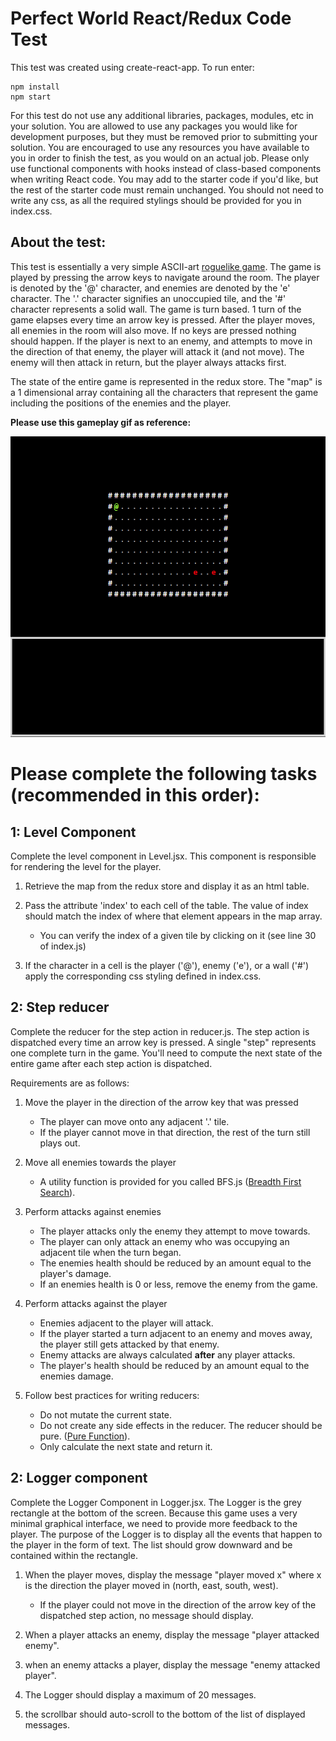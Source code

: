 # Perfect World React/Redux Code Test

This test was created using create-react-app. To run enter: 

```
npm install
npm start
``` 

For this test do not use any additional libraries, packages, modules, etc in your solution. You are allowed to use any packages you would like for development purposes, but they must be removed prior to submitting your solution. You are encouraged to use any resources you have available to you in order to finish the test, as you would on an actual job. Please only use functional components with hooks instead of class-based components when writing React code. You may add to the starter code if you'd like, but the rest of the starter code must remain unchanged. You should not need to write any css, as all the required stylings should be provided for you in index.css.

## About the test:

This test is essentially a very simple ASCII-art [roguelike game](https://en.wikipedia.org/wiki/Roguelike). The game is played by pressing the arrow keys to navigate around the room. The player is denoted by the '@' character, and enemies are denoted by the 'e' character. The '.' character signifies an unoccupied tile, and the '#' character represents a solid wall. The game is turn based. 1 turn of the game elapses every time an arrow key is pressed. After the player moves, all enemies in the room will also move. If no keys are pressed nothing should happen. If the player is next to an enemy, and attempts to move in the direction of that enemy, the player will attack it (and not move). The enemy will then attack in return, but the player always attacks first.

The state of the entire game is represented in the redux store. The "map" is a 1 dimensional array containing all the characters that represent the game including the positions of the enemies and the player.

**Please use this gameplay gif as reference:**

![](reactDungeon.gif)

# Please complete the following tasks (recommended in this order):

## 1: Level Component

Complete the level component in Level.jsx. This component is responsible for rendering the level for the player.

1. Retrieve the map from the redux store and display it as an html table.

2. Pass the attribute 'index' to each cell of the table. The value of index should match the index of where that element appears in the map array. 
    - You can verify the index of a given tile by clicking on it (see line 30 of index.js)

3. If the character in a cell is the player ('@'), enemy ('e'), or a wall ('#') apply the corresponding css styling defined in index.css.

## 2: Step reducer

Complete the reducer for the step action in reducer.js. The step action is dispatched every time an arrow key is pressed. A single "step" represents one complete turn in the game. You'll need to compute the next state of the entire game after each step action is dispatched.

Requirements are as follows:

1. Move the player in the direction of the arrow key that was pressed
    - The player can move onto any adjacent '.' tile.
    - If the player cannot move in that direction, the rest of the turn still plays out.

2. Move all enemies towards the player
    - A utility function is provided for you called BFS.js ([Breadth First Search](https://en.wikipedia.org/wiki/Breadth-first_search)).

3. Perform attacks against enemies
    - The player attacks only the enemy they attempt to move towards.
    - The player can only attack an enemy who was occupying an adjacent tile when the turn began.
    - The enemies health should be reduced by an amount equal to the player's damage.
    - If an enemies health is 0 or less, remove the enemy from the game.

4. Perform attacks against the player
    - Enemies adjacent to the player will attack.
    - If the player started a turn adjacent to an enemy and moves away, the player still gets attacked by that enemy.
    - Enemy attacks are always calculated **after** any player attacks.
    - The player's health should be reduced by an amount equal to the enemies damage.

5. Follow best practices for writing reducers:
    - Do not mutate the current state.
    - Do not create any side effects in the reducer. The reducer should be pure. ([Pure Function](https://en.wikipedia.org/wiki/Pure_function)).
    - Only calculate the next state and return it.

## 2: Logger component

Complete the Logger Component in Logger.jsx. The Logger is the grey rectangle at the bottom of the screen. Because this game uses a very minimal graphical interface, we need to provide more feedback to the player. The purpose of the Logger is to display all the events that happen to the player in the form of text. The list should grow downward and be contained within the rectangle.

1. When the player moves, display the message "player moved x" where x is the direction the player moved in (north, east, south, west).
    - If the player could not move in the direction of the arrow key of the dispatched step action, no message should display.

2. When a player attacks an enemy, display the message "player attacked enemy".

3. when an enemy attacks a player, display the message "enemy attacked player".

4. The Logger should display a maximum of 20 messages.

5. the scrollbar should auto-scroll to the bottom of the list of displayed messages.
